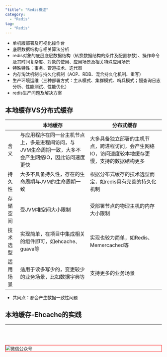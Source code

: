 ```yaml
---
"title": "Redis概述"
category:
  - "Redis"
tag:
  - "Redis"
---
```



- 单机版部署及可视化操作台
- 底层数据结构与相关算法分析
- redis对象的底层底层数据结构（转换数据结构的条件及配置参数）、操作命令及其时间复杂度、对象的使用、应用场景及相关特殊应用场景
- 特殊特性：事务、管道技术、迭代器
- 内存淘汰机制与持久化机制（AOP、RDB、混合持久化机制、重写）
- 生产环境运维（三种部署方式：主从模式、集群模式、哨兵模式；慢查询日志分析、性能测试、性能优化）
- redis生产问题及解决方案


## 本地缓存VS分布式缓存

|   | 本地缓存  | 分布式缓存  |
|---|---|---|
| 含义  | 与应用程序在同一台主机节点上，多是进程间访问，与JVM生命周期一致，大多不会产生网络IO，因此访问速度更快  | 大多具备独立部署的主机节点，跨进程访问，会产生网络IO，访问速度较本地缓存更慢，支持的数据结构更多  |
| 持久性  | 大多不具备持久性，存在的生命周期与JVM的生命周期一致  | 根据分布式缓存的技术选型而定，如redis具有完善的持久化机制  |
| 存储空间  | 受JVM堆空间大小限制  | 受部署节点的物理主机的内存大小限制  |
| 技术选型  | 实现简单，在项目中集成相关的组件即可，如ehcache、guava等  | 实现也较为简单，如Redis、Memercached等  |
| 适用场景  | 适用于读多写少的，变更较少的业务场景，比如数据字典等   | 支持更多的业务场景  |


- 共同点：都会产生数据一致性问题

## 本地缓存-Ehcache的实践


---
<br /><br /><br />
<img style="border:1px red solid; display:block; margin:0 auto;" :src="$withBase('/qrcode.jpg')" alt="微信公众号" />


